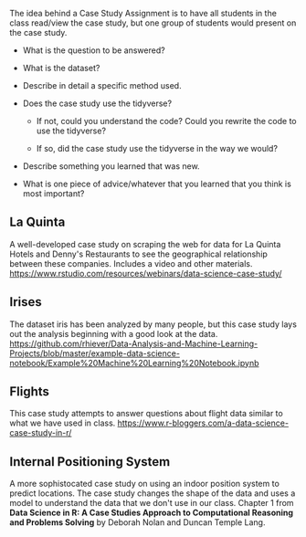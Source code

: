 The idea behind a Case Study Assignment is to have all students in the class read/view the
case study, but one group of students would present on the case study.

- What is the question to be answered?

- What is the dataset?

- Describe in detail a specific method used.

- Does the case study use the tidyverse?

    - If not, could you understand the code?  Could you rewrite the code to use the tidyverse?
    
    - If so, did the case study use the tidyverse in the way we would?

- Describe something you learned that was new.

- What is one piece of advice/whatever that you learned that you think is most important?

## La Quinta

A well-developed case study on scraping the web for data for La Quinta Hotels 
and Denny's Restaurants to see the geographical relationship between these companies. 
Includes a video and other materials.
https://www.rstudio.com/resources/webinars/data-science-case-study/

## Irises

The dataset iris has been analyzed by many people, but this case study lays out
the analysis beginning with a good look at the data.
https://github.com/rhiever/Data-Analysis-and-Machine-Learning-Projects/blob/master/example-data-science-notebook/Example%20Machine%20Learning%20Notebook.ipynb

## Flights

This case study attempts to answer questions about flight data similar to what we have used in class.
https://www.r-bloggers.com/a-data-science-case-study-in-r/

## Internal Positioning System

A more sophistocated case study on using an indoor position system to predict locations.  The case study changes the shape of the data and uses a model to understand the data that
we don't use in our class.  Chapter 1 from **Data Science in R: A Case Studies Approach
to Computational Reasoning and Problems Solving** by Deborah Nolan and Duncan Temple Lang.

